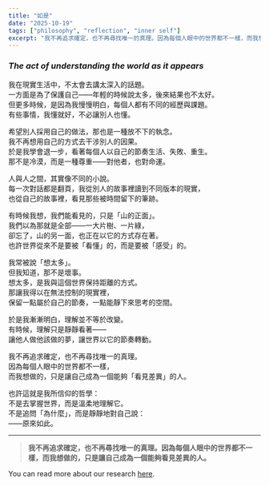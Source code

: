 ```yaml
---
title: "如是"
date: "2025-10-19"
tags: ["philosophy", "reflection", "inner self"]
excerpt: "我不再追求確定，也不再尋找唯一的真理。因為每個人眼中的世界都不一樣，而我想做的，只是讓自己成為一個能夠看見差異的人"
---
```


### *The act of understanding the world as it appears*

我在現實生活中，不太會去講太深入的話題。  
一方面是為了保護自己——年輕的時候說太多，後來結果也不太好。  
但更多時候，是因為我慢慢明白，每個人都有不同的經歷與課題。  
有些事情，我懂就好，不必讓別人也懂。  

希望別人採用自己的做法，那也是一種放不下的執念。  
我不再想用自己的方式去干涉別人的因果。  
於是我學會退一步，看著每個人以自己的節奏生活、失敗、重生。  
那不是冷漠，而是一種尊重——對他者，也對命運。  

人與人之間，其實像不同的小說。  
每一次對話都是翻頁，我從別人的故事裡讀到不同版本的現實，  
也從自己的故事裡，看見那些被時間留下的筆跡。  

有時候我想，我們能看見的，只是「山的正面」。  
我們以為那就是全部——一大片樹、一片綠，  
卻忘了，山的另一面，也正在以它的方式存在著。  
也許世界從來不是要被「看懂」的，而是要被「感受」的。  

我常被說「想太多」。  
但我知道，那不是壞事。  
想太多，是我與這個世界保持距離的方式。  
那讓我得以在無法控制的現實裡，  
保留一點屬於自己的節奏，一點能靜下來思考的空間。  

於是我漸漸明白，理解並不等於改變。  
有時候，理解只是靜靜看著——  
讓他人做他該做的夢，讓世界以它的節奏轉動。  

我不再追求確定，也不再尋找唯一的真理。  
因為每個人眼中的世界都不一樣，  
而我想做的，只是讓自己成為一個能夠「看見差異」的人。  

也許這就是我所信仰的哲學：  
不是去掌握世界，而是溫柔地理解它。  
不是追問「為什麼」，而是靜靜地對自己說：  
——原來如此。

---

> **我不再追求確定，也不再尋找唯一的真理。因為每個人眼中的世界都不一樣，而我想做的，只是讓自己成為一個能夠看見差異的人。**

You can read more about our research [here](#).